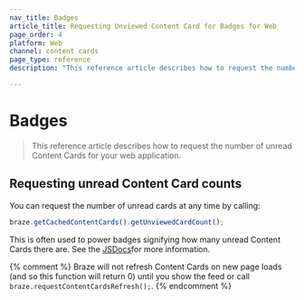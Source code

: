 ```yaml
---
nav_title: Badges
article_title: Requesting Unviewed Content Card for Badges for Web
page_order: 4
platform: Web
channel: content cards
page_type: reference
description: "This reference article describes how to request the number of unread Content Cards for your web application."

---
```


# Badges

> This reference article describes how to request the number of unread Content Cards for your web application.

## Requesting unread Content Card counts

You can request the number of unread cards at any time by calling:

``` javascript
braze.getCachedContentCards().getUnviewedCardCount();
```

This is often used to power badges signifying how many unread Content Cards there are. See the [JSDocs](https://js.appboycdn.com/web-sdk/latest/doc/classes/braze.contentcards.html)for more information.

{% comment %}
Braze will not refresh Content Cards on new page loads (and so this function will return 0) until you show the feed or call `braze.requestContentCardsRefresh();`.
{% endcomment %}
